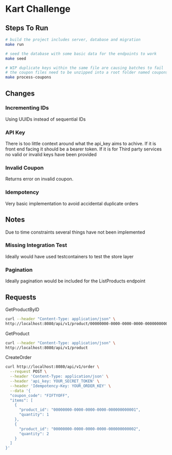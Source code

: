 # Kart Challenge
## Steps To Run
```sh
# build the project includes server, database and migration
make run

# seed the database with some basic data for the endpoints to work
make seed

# WIP duplicate keys within the same file are causing batches to fail
# the coupon files need to be unzipped into a root folder named coupons/
make process-coupons
```

## Changes
### Incrementing IDs
Using UUIDs instead of sequential IDs

### API Key 
There is too little context around what the api_key aims to achive. If it is front end facing it should be a bearer token. If it is for Third party services no valid or invalid keys have been provided

### Invalid Coupon
Returns error on invalid coupon.

### Idempotency
Very basic implementation to avoid accidental duplicate orders

## Notes
Due to time constraints several things have not been implemented

### Missing Integration Test
Ideally would have used testcontainers to test the store layer

### Pagination
Ideally pagination would be included for the ListProducts endpoint

## Requests

GetProductByID
```sh
curl --header "Content-Type: application/json" \
http://localhost:8080/api/v1/product/00000000-0000-0000-0000-000000000001

```

GetProduct
```sh
curl --header "Content-Type: application/json" \
http://localhost:8080/api/v1/product

```

CreateOrder
```sh
curl http://localhost:8080/api/v1/order \
  --request POST \
  --header 'Content-Type: application/json' \
  --header 'api_key: YOUR_SECRET_TOKEN' \
  --header 'Idempotency-Key: YOUR_ORDER_KEY' \
  --data '{
  "coupon_code": "FIFTYOFF",
  "items": [
    {
      "product_id": "00000000-0000-0000-0000-000000000001",
      "quantity": 1
    },
    {
      "product_id": "00000000-0000-0000-0000-000000000002",
      "quantity": 2
    }
  ]
}'
```
